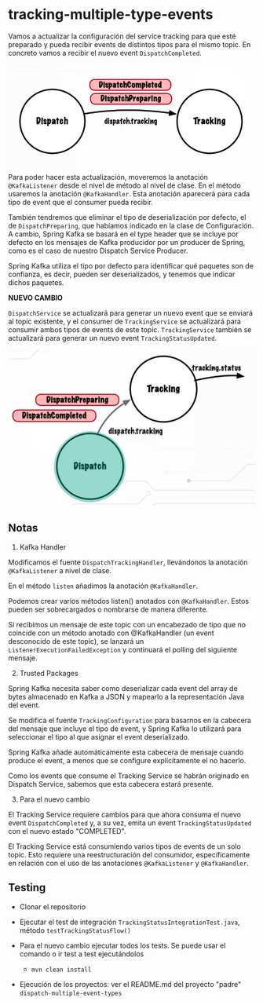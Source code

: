 # tracking-multiple-type-events

Vamos a actualizar la configuración del service tracking para que esté preparado y pueda recibir events de distintos tipos para el mismo topic. En concreto vamos a recibir el nuevo event `DispatchCompleted`.

![alt Multiple Events from Same Topic](../images/05-Multiple-Event-Types-From-Same-Topic.png)

Para poder hacer esta actualización, moveremos la anotación `@KafkaListener` desde el nivel de método al nivel de clase. En el método usaremos la anotación `@KafkaHandler`. Esta anotación aparecerá para cada tipo de event que el consumer pueda recibir.

También tendremos que eliminar el tipo de deserialización por defecto, el de `DispatchPreparing`, que habíamos indicado en la clase de Configuración. A cambio, Spring Kafka se basará en el type header que se incluye por defecto en los mensajes de Kafka producidor por un producer de Spring, como es el caso de nuestro Dispatch Service Producer.

Spring Kafka utiliza el tipo por defecto para identificar qué paquetes son de confianza, es decir, pueden ser deserializados, y tenemos que indicar dichos paquetes.

**NUEVO CAMBIO**

`DispatchService` se actualizará para generar un nuevo event que se enviará al topic existente, y el consumer de `TrackingService` se actualizará para consumir ambos tipos de events de este topic. `TrackingService` también se actualizará para generar un nuevo event `TrackingStatusUpdated`.

![alt Assignment](../images/06-Assignment.png)

## Notas

1. Kafka Handler

Modificamos el fuente `DispatchTrackingHandler`, llevándonos la anotación `@KafkaListener` a nivel de clase.

En el método `listen` añadimos la anotación `@KafkaHandler`.

Podemos crear varios métodos listen() anotados con `@KafkaHandler`. Estos pueden ser sobrecargados o nombrarse de manera diferente.

Si recibimos un mensaje de este topic con un encabezado de tipo que no coincide con un método anotado con @KafkaHandler (un event desconocido de este topic), se lanzará un `ListenerExecutionFailedException` y continuará el polling del siguiente mensaje.

2. Trusted Packages

Spring Kafka necesita saber como deserializar cada event del array de bytes almacenado en Kafka a JSON y mapearlo a la representación Java del event.

Se modifica el fuente `TrackingConfiguration` para basarnos en la cabecera del mensaje que incluye el tipo de event, y Spring Kafka lo utilizará para seleccionar el tipo al que asignar el event deserializado.

Spring Kafka añade automáticamente esta cabecera de mensaje cuando produce el event, a menos que se configure explícitamente el no hacerlo.

Como los events que consume el Tracking Service se habrán originado en Dispatch Service, sabemos que esta cabecera estará presente. 

3. Para el nuevo cambio

El Tracking Service requiere cambios para que ahora consuma el nuevo event `DispatchCompleted` y, a su vez, emita un event `TrackingStatusUpdated` con el nuevo estado "COMPLETED".

El Tracking Service está consumiendo varios tipos de events de un solo topic. Esto requiere una reestructuración del consumidor, específicamente en relación con el uso de las anotaciones `@KafkaListener` y `@KafkaHandler`.

## Testing

- Clonar el repositorio
- Ejecutar el test de integración `TrackingStatusIntegrationTest.java`, método `testTrackingStatusFlow()`

- Para el nuevo cambio ejecutar todos los tests. Se puede usar el comando o ir test a test ejecutándolos
  - `mvn clean install`

- Ejecución de los proyectos: ver el README.md del proyecto "padre" `dispatch-multiple-event-types`